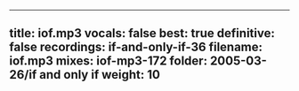 
---
title: iof.mp3
vocals: false
best: true
definitive: false
recordings: if-and-only-if-36
filename: iof.mp3
mixes: iof-mp3-172
folder: 2005-03-26/if and only if
weight: 10
---
